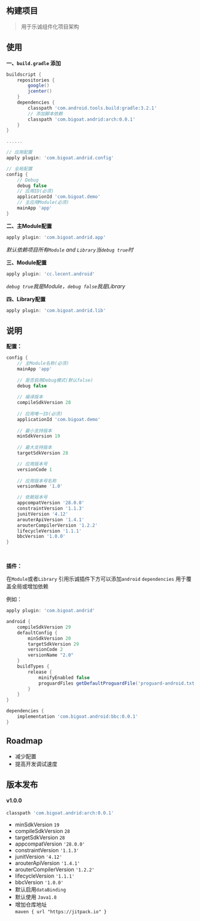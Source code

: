 ## 构建项目
> 用于乐诚组件化项目架构

## 使用

**一、`build.gradle` 添加**

```groovy
buildscript {
    repositories {
        google()
        jcenter()
    }
    dependencies {
        classpath 'com.android.tools.build:gradle:3.2.1'
        // 添加脚本依赖
        classpath 'com.bigoat.andrid:arch:0.0.1'
    }
}

......

// 应用配置
apply plugin: 'com.bigoat.andrid.config'

// 全局配置
config {
	// Debug
	debug false
	// 应用ID(必须)
    applicationId 'com.bigoat.demo'
    // 主应用Module(必须)
    mainApp 'app'
}
```

**二、主Module配置**
```groovy
apply plugin: 'com.bigoat.andrid.app'
```
*默认依赖项目所有`Module` and `Library`当`debug true`时*

**三、Module配置**
```groovy
apply plugin: 'cc.lecent.android'
```
*`debug true`我是Module，`debug false`我是Library*

**四、Library配置**
```groovy
apply plugin: 'com.bigoat.andrid.lib'
```

## 说明
**配置：**
```groovy
config {
	// 主Module名称(必须)
	mainApp 'app'
	
	// 是否启用Debug模式(默认false)
	debug false
	
	// 编译版本
	compileSdkVersion 28
	
	// 应用唯一ID(必须)
	applicationId 'com.bigoat.demo'
	
	// 最小支持版本
	minSdkVersion 19
	
	// 最大支持版本
    targetSdkVersion 28

	// 应用版本号
    versionCode 1
    
    // 应用版本号名称
    versionName '1.0'

	// 依赖版本号	
    appcompatVersion '28.0.0'
    constraintVersion '1.1.3'
    junitVersion '4.12'
    arouterApiVersion '1.4.1'
    arouterCompilerVersion '1.2.2'
    lifecycleVersion '1.1.1'
    bbcVersion '1.0.0'
}
```

<br>

**插件：**

在`Module`或者`Library` 引用乐诚插件下方可以添加`android` `dependencies` 用于覆盖全局或增加依赖

例如：
```groovy
apply plugin: 'com.bigoat.andrid'

android {
    compileSdkVersion 29
    defaultConfig {
        minSdkVersion 20
        targetSdkVersion 29
        versionCode 2
        versionName "2.0"
    }
    buildTypes {
        release {
            minifyEnabled false
            proguardFiles getDefaultProguardFile('proguard-android.txt'), 'proguard-rules.pro'
        }
    }
}

dependencies {
    implementation 'com.bigoat.android:bbc:0.0.1'
}

```

## Roadmap
- 减少配置
- 提高开发调试速度

## 版本发布

#### v1.0.0
```groovy
classpath 'com.bigoat.andrid:arch:0.0.1'
```

- minSdkVersion `19`
- compileSdkVersion `28`
- targetSdkVersion `28`
- appcompatVersion `'28.0.0'`
- constraintVersion `'1.1.3'`
- junitVersion `'4.12'`
- arouterApiVersion `'1.4.1'`
- arouterCompilerVersion `'1.2.2'`
- lifecycleVersion `'1.1.1'`
- bbcVersion `'1.0.0'`
- 默认启用`dataBinding`
- 默认使用 `Java1.8`
- 增加仓库地址 <br>
`maven { url "https://jitpack.io" }`
